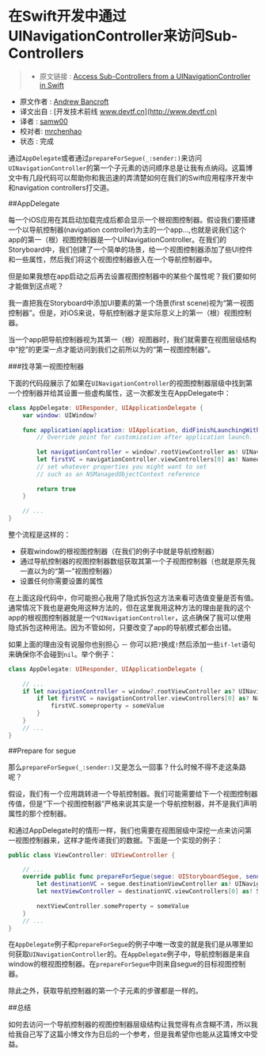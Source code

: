 在Swift开发中通过UINavigationController来访问Sub-Controllers
===

> * 原文链接 : [Access Sub-Controllers from a UINavigationController in Swift](http://www.andrewcbancroft.com/2015/06/02/access-sub-controllers-from-a-uinavigationcontroller-in-swift/)
* 原文作者 : [Andrew Bancroft](http://www.andrewcbancroft.com)
* 译文出自 : [开发技术前线 www.devtf.cn](http://www.devtf.cn)
* 译者 : [samw00](http://www.andrewcbancroft.com/2015/06/02/access-sub-controllers-from-a-uinavigationcontroller-in-swift/) 
* 校对者: [mrchenhao](https://github.com/mrchenhao) 
* 状态 : 完成

通过`AppDelegate`或者通过`prepareForSegue(_:sender:)`来访问`UINavigationController`的第一个子元素的访问顺序总是让我有点纳闷。这篇博文中有几段代码可以帮助你和我迅速的弄清楚如何在我们的Swift应用程序开发中和navigation controllers打交道。

##AppDelegate

每一个iOS应用在其启动加载完成后都会显示一个根视图控制器。假设我们要搭建一个以导航控制器(navigation controller)为主的一个app...,也就是说我们这个app的第一（根）视图控制器是一个UINavigationController。在我们的Storyboard中，我们创建了一个简单的场景，给一个视图控制器添加了些UI控件和一些属性，然后我们将这个视图控制器嵌入在一个导航控制器中。

但是如果我想在app启动之后再去设置视图控制器中的某些个属性呢？我们要如何才能做到这点呢？

我一直把我在Storyboard中添加UI要素的第一个场景(first scene)视为“第一视图控制器”。但是，对iOS来说，导航控制器才是实际意义上的第一（根）视图控制器。

当一个app把导航控制器视为其第一（根）视图器时，我们就需要在视图层级结构中“挖”的更深一点才能访问到我们之前所以为的“第一视图控制器“。

###找寻第一视图控制器

下面的代码段展示了如果在`UINavigationController`的视图控制器层级中找到第一个控制器并给其设置一些虚构属性，这一次都发生在AppDelegate中：

```swift
class AppDelegate: UIResponder, UIApplicationDelegate {
	var window: UIWindow?
	
	func application(application: UIApplication, didFinishLaunchingWithOptions launchOptions: [NSObject: AnyObject]?) -> Bool {
		// Override point for customization after application launch.
	
		let navigationController = window?.rootViewController as! UINavigationController
		let firstVC = navigationController.viewControllers[0] as! NameofFirstViewController
		// set whatever properties you might want to set
		// such as an NSManagedObjectContext reference
	
		return true
	}
	
	// ...
}
```

整个流程是这样的：

* 获取window的根视图控制器（在我们的例子中就是导航控制器）
* 通过导航控制器的视图控制器数组获取其第一个子视图控制器（也就是原先我一直以为的“第一”视图控制器）
* 设置任何你需要设置的属性

在上面这段代码中，你可能担心我用了隐式拆包这方法来看可选值变量是否有值。通常情况下我也是避免用这种方法的，但在这里我用这种方法的理由是我的这个app的根视图控制器就是一个`UINavigationController`，这点确保了我可以使用隐式拆包这种用法。因为不管如何，只要改变了app的导航模式都会出错。

如果上面的理由没有说服你也别担心 － 你可以把`?`换成`!`然后添加一些`if-let`语句来确保你不会碰到`nil`。举个例子：

```swift
class AppDelegate: UIResponder, UIApplicationDelegate {
	
	// ...
	if let navigationController = window?.rootViewController as? UINavigationController {
		if let firstVC = navigationController.viewControllers[0] as? NameOfFirstViewController {
			firstVC.someproperty = someValue
		}
	}
	// ...
}
```

##Prepare for segue

那么`prepareForSegue(_:sender:)`又是怎么一回事？什么时候不得不走这条路呢？

假设，我们有一个应用跳转进一个导航控制器。我们可能需要给下一个视图控制器传值，但是“下一个视图控制器”严格来说其实是一个导航控制器，并不是我们声明属性的那个控制器。

和通过AppDelegate时的情形一样，我们也需要在视图层级中深挖一点来访问第一视图控制器来，这样才能传递我们的数据。下面是一个实现的例子：

```swift
public class ViewController: UIViewController {

	// ...
	override public func prepareForSegue(segue: UIStoryboardSegue, sender: AnyObject?) {
		let destinationVC = segue.destinationViewController as! UINavigationController
		let nextViewController = destinationVC.viewControllers[0] as! SecondViewController
		
		nextViewController.someProperty = someValue
	}
	// ...
}
```

在`AppDelegate`例子和`prepareForSegue`的例子中唯一改变的就是我们是从哪里如何获取`UINavigationController`的。在`AppDelegate`例子中，导航控制器是来自window的根视图控制器。在`prepareForSegue`中则来自segue的目标视图控制器。

除此之外，获取导航控制器的第一个子元素的步骤都是一样的。

##总结

如何去访问一个导航控制器的视图控制器层级结构让我觉得有点含糊不清，所以我给我自己写了这篇小博文作为日后的一个参考，但是我希望你也能从这篇博文中受益。
